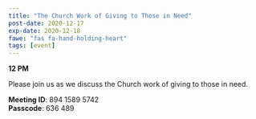 ```yaml
---
title: "The Church Work of Giving to Those in Need"
post-date: 2020-12-17
exp-date: 2020-12-18
fawe: "fas fa-hand-holding-heart"
tags: [event]
---
```

**12 PM**

Please join us as we discuss the Church work of giving to those in need.

<p class="text-danger"><b>Meeting ID</b>: 894 1589 5742
<br>
<b>Passcode</b>: 636 489
</p>